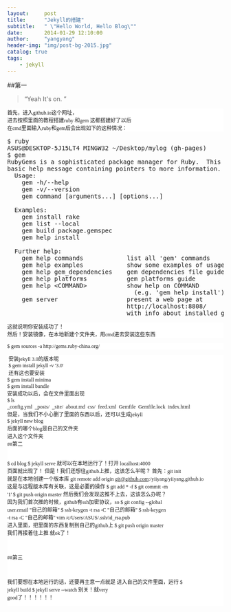 ```yaml
---
layout:     post
title:      "Jekyll的搭建"
subtitle:   " \"Hello World, Hello Blog\""
date:       2014-01-29 12:10:00
author:     "yangyang"
header-img: "img/post-bg-2015.jpg"
catalog: true
tags:
    - jekyll
---
```

##第一
> “Yeah It's on. ”
<div id="article_content" class="article_content">

<pre style="font-family:宋体; font-size:9pt; background-color:rgb(255,255,255)">首先，进入github.io这个网址，
进去按照里面的教程搭建ruby 和gem 这都搭建好了以后
在cmd里面输入ruby和gem后会出现如下的这种情况：</pre>
<pre name="code" class="python">$ ruby
ASUS@DESKTOP-5J15LT4 MINGW32 ~/Desktop/mylog (gh-pages)
$ gem
RubyGems is a sophisticated package manager for Ruby.  This is a
basic help message containing pointers to more information.
  Usage:
    gem -h/--help
    gem -v/--version
    gem command [arguments...] [options...]

  Examples:
    gem install rake
    gem list --local
    gem build package.gemspec
    gem help install

  Further help:
    gem help commands            list all &#39;gem&#39; commands
    gem help examples            show some examples of usage
    gem help gem_dependencies    gem dependencies file guide
    gem help platforms           gem platforms guide
    gem help &lt;COMMAND&gt;           show help on COMMAND
                                   (e.g. &#39;gem help install&#39;)
    gem server                   present a web page at
                                 http://localhost:8808/
                                 with info about installed gems</pre>
<p></p>
<pre style="font-family:宋体; font-size:9pt; background-color:rgb(255,255,255)">这就说明你安装成功了！
然后！安装镜像，在本地新建个文件夹，用cmd进去安装这些东西</pre>
<pre style="font-family:宋体; font-size:9pt; background-color:rgb(255,255,255)">$ gem sources -a http://gems.ruby-china.org/</pre>
<pre style="font-family:宋体; font-size:9pt; background-color:rgb(255,255,255)"> 安装jekyll 3.0的版本呢
 $ gem install jekyll -v '3.0'
 还有这也要安装
$ gem install minima
$ gem install bundle
安装成功以后，会在文件里面出现
$ ls
_config.yml  _posts/  _site/  about.md  css/  feed.xml  Gemfile  Gemfile.lock  index.html
但是，当我们不小心删了里面的东西以后，还可以生成jekyll
$ jekyll new blog
后面的哪个blog是自己的文件夹
进入这个文件夹
##第二

$ cd blog
$ jekyll serve
就可以在本地运行了！打开 localhost:4000
页面就出现了！
但是！我们还想往github上推，这该怎么半呢？
首先：git init
就是在本地创建一个版本库
git remote add origin git@github.com:/yiiyang/yiiyang.github.io
这是与远程版本库有关联，这是必要的操作
$ git add * -f
$ git commit -m '1'
$ git push origin master
然后我们会发现这推不上去，这该怎么办呢？
因为我们首次推的时候，github有ssh加密协议，so
$ git config --global user.email &quot;自己的邮箱&quot;
$ ssh-keygen -t rsa -C  &quot;自己的邮箱&quot;
$ ssh-keygen -t rsa -C &quot;自己的邮箱&quot;
vim /c/Users/ASUS/.ssh/id_rsa.pub
进入里面，把里面的东西复制到自己的github上
$ git push origin master
我们再接着往上推
就ok了！

##第三

我们要想在本地运行的话，还要再主意一点就是
进入自己的文件里面，运行
$ jekyll build
$ jekyll serve --watch
别关！就very good了！！！！！！</pre>
<p></p>
<p><br>
</p>

</div>

